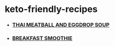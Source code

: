 # keto-friendly-recipes

  * ### [THAI MEATBALL AND EGGDROP SOUP](recipes/egg-drop-soup.md "Egg Drop Soup Recipe")
  * ### [BREAKFAST SMOOTHIE](recipes/breakfast-smoothie.md "Breakfast Smoothie Recipe")

